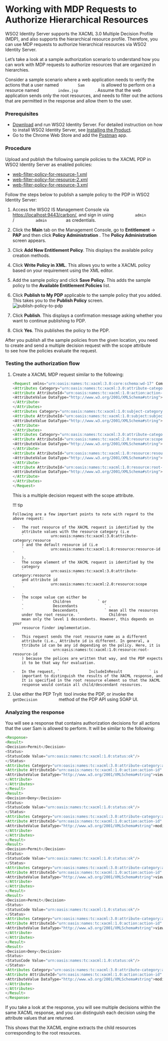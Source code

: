 # Working with MDP Requests to Authorize Hierarchical Resources

WSO2 Identity Server supports the XACML 3.0 Multiple Decision Profile
(MDP), and also supports the hierarchical resource profile. Therefore,
you can use MDP requests to authorize hierarchical resources via WSO2
Identity Server.

Let’s take a look at a sample authorization scenario to understand
how you can work with MDP requests to authorize resources that are
organized in hierarchies.

Consider a sample scenario where a web application needs to verify the
actions that a user named `         Sam        ` is allowed to perform
on a resource named `         index.jsp        ` . Assume that the web
application sends only the root resources, and needs to filter out the
actions that are permitted in the response and allow them to the user.

### Prerequisites

-   [Download](https://wso2.com/identity-and-access-management) and run
    WSO2 Identity Server. For detailed instruction on how to install
    WSO2 Identity Server, see [Installing the
    Product](../../setup/installing-the-product).
-   Go to the Chrome Web Store and add the
    [Postman](https://chrome.google.com/webstore/detail/postman/fhbjgbiflinjbdggehcddcbncdddomop?hl=en)
    app.

### Procedure

Upload and publish the following sample policies to the XACML PDP in
WSO2 Identity Server as enabled policies:

-   [web-filter-policy-for-resource-1.xml](https://svn.wso2.org/repos/wso2/people/asela/xacml/sample/web-filter/resources/hierarchical/web-filter-policy-for-resource-1.xml)
-   [web-filter-policy-for-resource-2.xml](https://svn.wso2.org/repos/wso2/people/asela/xacml/sample/web-filter/resources/hierarchical/web-filter-policy-for-resource-2.xml)
-   [web-filter-policy-for-resource-3.xml](https://svn.wso2.org/repos/wso2/people/asela/xacml/sample/web-filter/resources/hierarchical/web-filter-policy-for-resource-3.xml)

Follow the steps below to publish a sample policy to the PDP in WSO2
Identity Server:

1.  Access the WSO2 IS Management Console via
    <https://localhost:9443/carbon/>, and sign in using
    `          admin         ` / `          admin         ` as
    credentials.
2.  Click the **Main** tab on the Management Console, go to
    **Entitlement** -\> **PAP** and then click **Policy Administration**
    . The **Policy Administration** screen appears.
3.  Click **Add New Entitlement Policy**. This displays the available
    policy creation methods.
4.  Click **Write Policy in XML**. This allows you to write a XACML
    policy based on your requirement using the XML editor.
5.  Add the sample policy and click **Save Policy.** This adds the
    sample policy to the **Available Entitlement Policies** list.

6.  Click **Publish to My PDP** applicable to the sample policy that you
    added. This takes you to the **Publish Policy** screen.  
    ![publish-policy-to-pdp](../assets/img/tutorials/publish-policy-to-pdp.png)
7.  Click **Publish**. This displays a confirmation message asking
    whether you want to continue publishing to PDP.
8.  Click **Yes**. This publishes the policy to the PDP.

After you publish all the sample policies from the given location, you
need to create and send a multiple decision request with the scope
attribute to see how the policies evaluate the request.

### Testing the authorization flow

1.  Create a XACML MDP request similar to the following:

    ``` java
    <Request xmlns="urn:oasis:names:tc:xacml:3.0:core:schema:wd-17" CombinedDecision="false" ReturnPolicyIdList="false">
    <Attributes Category="urn:oasis:names:tc:xacml:3.0:attribute-category:action">
    <Attribute AttributeId="urn:oasis:names:tc:xacml:1.0:action:action-id" IncludeInResult="false">
    <AttributeValue DataType="http://www.w3.org/2001/XMLSchema#string">read</AttributeValue>
    </Attribute>
    </Attributes>
    <Attributes Category="urn:oasis:names:tc:xacml:1.0:subject-category:access-subject">
    <Attribute AttributeId="urn:oasis:names:tc:xacml:1.0:subject:subject-id" IncludeInResult="false">
    <AttributeValue DataType="http://www.w3.org/2001/XMLSchema#string">asela</AttributeValue>
    </Attribute>
    </Attributes>
    <Attributes Category="urn:oasis:names:tc:xacml:3.0:attribute-category:resource">
    <Attribute AttributeId="urn:oasis:names:tc:xacml:2.0:resource:scope" IncludeInResult="false">
    <AttributeValue DataType="http://www.w3.org/2001/XMLSchema#string">Children</AttributeValue>
    </Attribute>
    <Attribute AttributeId="urn:oasis:names:tc:xacml:1.0:resource:resource-id" IncludeInResult="true">
    <AttributeValue DataType="http://www.w3.org/2001/XMLSchema#string">index.jsp</AttributeValue>
    </Attribute>
    <Attribute AttributeId="urn:oasis:names:tc:xacml:1.0:resource:root-resource-id" IncludeInResult="false">
    <AttributeValue DataType="http://www.w3.org/2001/XMLSchema#string">index.jsp</AttributeValue>
    </Attribute>
    </Attributes>
    </Request>
    ```

    This is a multiple decision request with the scope attribute.

    !!! tip
    
        Following are a few important points to note with regard to the
        above request:
    
        -   The root resource of the XACML request is identified by the
            attribute values with the resource category (i.e
            `            urn:oasis:names:tc:xacml:3.0:attribute-category:resource           `
            ) and the default resource id (i.e
            `            urn:oasis:names:tc:xacml:1.0:resource:resource-id           `
            ).
        -   The scope element of the XACML request is identified by the
            category
            `            urn:oasis:names:tc:xacml:3.0:attribute-category:resource           `
            and attribute id
            `            urn:oasis:names:tc:xacml:2.0:resource:scope           `
            .
        -   The scope value can either be
            `             Children            ` or
            `             Descendants            ` .
            `             Descendants            ` mean all the resources
            under the root resource. `             Children            `
            mean only the level 1 descendants. However, this depends on your
            resource finder implementation.
    
        -   This request sends the root resource name as a different
            attribute (i.e., Attribute id is different. In general, a
            ttribute id can be any id depending on the policy. Here, it is
            `             urn:oasis:names:tc:xacml:1.0:resource:root-resource-id            `
            ) because the polices are written that way, and the PDP expects
            it to be that way for evaluation.
    
        -   In the request, `             IncludeInResult            ` is
            important to distinguish the results of the XACML response, and
            It is specified in the root resource element so that the XACML
            response would contain all child/descendant resources.
    

2.  Use either the PEP TryIt  tool invoke the PDP, or invoke the
    `           getDecision          ` method of the PDP API using SOAP
    UI.

### Analyzing the response

You will see a response that contains authorization decisions for all
actions that the user Sam is allowed to perform. It will be similar to
the following:

``` java
<Response>
<Result>
<Decision>Permit</Decision>
<Status>
<StatusCode Value="urn:oasis:names:tc:xacml:1.0:status:ok"/>
</Status>
<Attributes Category="urn:oasis:names:tc:xacml:3.0:attribute-category:action">
<Attribute AttributeId="urn:oasis:names:tc:xacml:1.0:action:action-id" IncludeInResult="true">
<AttributeValue DataType="http://www.w3.org/2001/XMLSchema#string">view-welcome</AttributeValue>
</Attribute>
</Attributes>
</Result>
<Result>
<Decision>Deny</Decision>
<Status>
<StatusCode Value="urn:oasis:names:tc:xacml:1.0:status:ok"/>
</Status>
<Attributes Category="urn:oasis:names:tc:xacml:3.0:attribute-category:action">
<Attribute AttributeId="urn:oasis:names:tc:xacml:1.0:action:action-id" IncludeInResult="true">
<AttributeValue DataType="http://www.w3.org/2001/XMLSchema#string">modify-summary</AttributeValue>
</Attribute>
</Attributes>
</Result>
<Result>
<Decision>Permit</Decision>
<Status>
<StatusCode Value="urn:oasis:names:tc:xacml:1.0:status:ok"/>
</Status>
<Attributes Category="urn:oasis:names:tc:xacml:3.0:attribute-category:action">
<Attribute AttributeId="urn:oasis:names:tc:xacml:1.0:action:action-id" IncludeInResult="true">
<AttributeValue DataType="http://www.w3.org/2001/XMLSchema#string">view-summary</AttributeValue>
</Attribute>
</Attributes>
</Result>
<Result>
<Decision>Permit</Decision>
<Status>
<StatusCode Value="urn:oasis:names:tc:xacml:1.0:status:ok"/>
</Status>
<Attributes Category="urn:oasis:names:tc:xacml:3.0:attribute-category:action">
<Attribute AttributeId="urn:oasis:names:tc:xacml:1.0:action:action-id" IncludeInResult="true">
<AttributeValue DataType="http://www.w3.org/2001/XMLSchema#string">view-status</AttributeValue>
</Attribute>
</Attributes>
</Result>
<Result>
<Decision>Deny</Decision>
<Status>
<StatusCode Value="urn:oasis:names:tc:xacml:1.0:status:ok"/>
</Status>
<Attributes Category="urn:oasis:names:tc:xacml:3.0:attribute-category:action">
<Attribute AttributeId="urn:oasis:names:tc:xacml:1.0:action:action-id" IncludeInResult="true">
<AttributeValue DataType="http://www.w3.org/2001/XMLSchema#string">modify-welcome</AttributeValue>
</Attribute>
</Attributes>
</Result>
</Response>
```

If you take a look at the response, you will see multiple decisions
within the same XACML response, and you can distinguish each decision
using the attribute values that are returned.

This shows that the XACML engine extracts the child resources
corresponding to the root resources.
